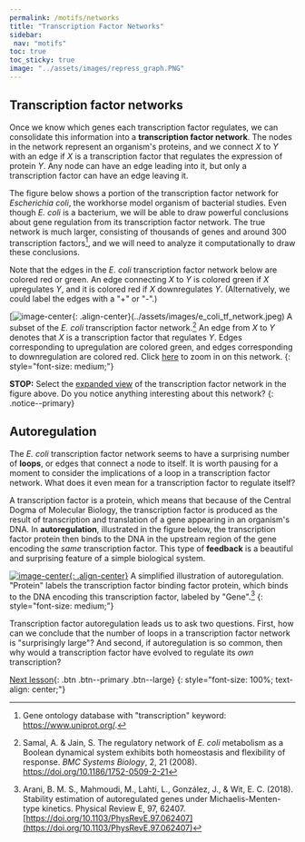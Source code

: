 ```yaml
---
permalink: /motifs/networks
title: "Transcription Factor Networks"
sidebar:
 nav: "motifs"
toc: true
toc_sticky: true
image: "../assets/images/repress_graph.PNG"
---
```


## Transcription factor networks

Once we know which genes each transcription factor regulates, we can consolidate this information into a **transcription factor network**. The nodes in the network represent an organism's proteins, and we connect *X* to *Y* with an edge if *X* is a transcription factor that regulates the expression of protein *Y*.  Any node can have an edge leading into it, but only a transcription factor can have an edge leaving it.

The figure below shows a portion of the transcription factor network for *Escherichia coli*, the workhorse model organism of bacterial studies. Even though *E. coli* is a bacterium, we will be able to draw powerful conclusions about gene regulation from its transcription factor network. The true network is much larger, consisting of thousands of genes and around 300 transcription factors[^tfNumber], and we will need to analyze it computationally to draw these conclusions.

Note that the edges in the *E. coli* transcription factor network below are colored red or green. An edge connecting *X* to *Y* is colored green if *X* upregulates *Y*, and it is colored red if *X* downregulates *Y*. (Alternatively, we could label the edges with a "+" or "-".)

[![image-center](../assets/images/600px/e_coli_tf_network.jpeg){: .align-center}(../assets/images/e_coli_tf_network.jpeg)
A subset of the *E. coli* transcription factor network.[^eColiNetwork] An edge from *X* to *Y* denotes that *X* is a transcription factor that regulates *Y*. Edges corresponding to upregulation are colored green, and edges corresponding to downregulation are colored red. Click [here](../downloads/e_coli_tf_network.jpeg) to zoom in on this network.
{: style="font-size: medium;"}

**STOP:** Select the [expanded view](../downloads/e_coli_tf_network.jpeg) of the transcription factor network in the figure above. Do you notice anything interesting about this network?
{: .notice--primary}

## Autoregulation

The *E. coli* transcription factor network seems to have a surprising number of **loops**, or edges that connect a node to itself. It is worth pausing for a moment to consider the implications of a loop in a transcription factor network. What does it even mean for a transcription factor to regulate itself?

A transcription factor is a protein, which means that because of the Central Dogma of Molecular Biology, the transcription factor is produced as the result of transcription and translation of a gene appearing in an organism's DNA. In **autoregulation**, illustrated in the figure below, the transcription factor protein then binds to the DNA in the upstream region of the gene encoding the *same* transcription factor. This type of **feedback** is a beautiful and surprising feature of a simple biological system.

[![image-center](../assets/images/600px/autoregulation_example.png){: .align-center}](../assets/images/autoregulation_example.png)
A simplified illustration of autoregulation. "Protein" labels the transcription factor binding factor protein, which binds to the DNA encoding this transcription factor, labeled by "Gene".[^auto]
{: style="font-size: medium;"}

Transcription factor autoregulation leads us to ask two questions. First, how can we conclude that the number of loops in a transcription factor network is "surprisingly large"? And second, if autoregulation is so common, then why would a transcription factor have evolved to regulate its *own* transcription?

[Next lesson](finding){: .btn .btn--primary .btn--large}
{: style="font-size: 100%; text-align: center;"}

[^scNetwork]: Lee, T. I., Rinaldi, N. J., Robert, F., Odom, D. T., Bar-Joseph, Z., Gerber, G. K., … Young, R. A. (2002). Transcriptional regulatory networks in Saccharomyces cerevisiae. Science, 298(5594), 799–804. https://doi.org/10.1126/science.1075090

[^eColiNetwork]: Samal, A. & Jain, S. The regulatory network of *E. coli* metabolism as a Boolean dynamical system exhibits both homeostasis and flexibility of response. *BMC Systems Biology*,  2, 21 (2008). https://doi.org/10.1186/1752-0509-2-21

[^auto]: Arani, B. M. S., Mahmoudi, M., Lahti, L., González, J., & Wit, E. C. (2018). Stability estimation of autoregulated genes under Michaelis-Menten-type kinetics. Physical Review E, 97, 62407. [https://doi.org/10.1103/PhysRevE.97.062407](https://doi.org/10.1103/PhysRevE.97.062407)

[^tfNumber]: Gene ontology database with "transcription" keyword: https://www.uniprot.org/.
